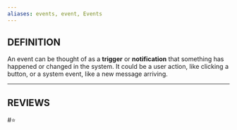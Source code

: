 ```yaml
---
aliases: events, event, Events
---
```

## DEFINITION
An event can be thought of as a **trigger** or **notification** that something has happened or changed in the system. It could be a user action, like clicking a button, or a system event, like a new message arriving.

---
## REVIEWS
#⭐ 